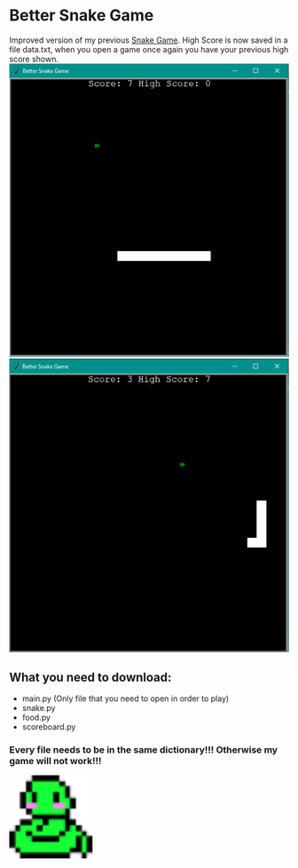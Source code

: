 # Better Snake Game
Improved version of my previous [Snake Game](https://github.com/naboshi229/My_Basic_Programs/tree/main/Snake_Game). High Score is now saved in a file data.txt, when you open a game once again you have your previous high score shown.
<img src ='./screenshots/better_snake_game_screenshot1.png' width='700'>
<img src ='./screenshots/better_snake_game_screenshot2.png' width='700'>
## What you need to download:
- main.py (Only file that you need to open in order to play)
- snake.py
- food.py
- scoreboard.py
### Every file needs to be in the same dictionary!!! Otherwise my game will not work!!!
<img src ='./screenshots/cute_snake.png' width='150'>
